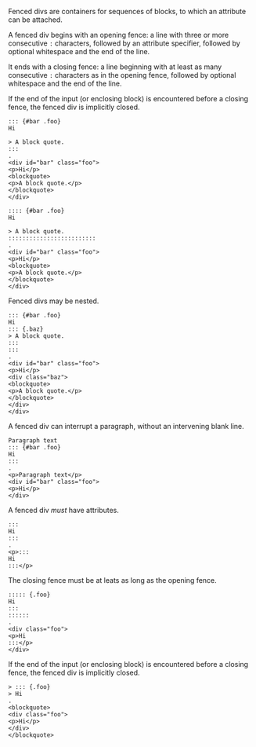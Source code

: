 Fenced divs are containers for sequences of blocks, to
which an attribute can be attached.

A fenced div begins with an opening fence: a line with three or
more consecutive `:` characters, followed by an attribute
specifier, followed by optional whitespace and the end of the
line.

It ends with a closing fence: a line beginning with at
least as many consecutive `:` characters as in the opening
fence, followed by optional whitespace and the end of the line.

If the end of the input (or enclosing block) is encountered
before a closing fence, the fenced div is implicitly closed.

```````````````````````````````` example
::: {#bar .foo}
Hi

> A block quote.
:::
.
<div id="bar" class="foo">
<p>Hi</p>
<blockquote>
<p>A block quote.</p>
</blockquote>
</div>
````````````````````````````````

```````````````````````````````` example
:::: {#bar .foo} 
Hi

> A block quote.
::::::::::::::::::::::::: 
.
<div id="bar" class="foo">
<p>Hi</p>
<blockquote>
<p>A block quote.</p>
</blockquote>
</div>
````````````````````````````````

Fenced divs may be nested.

```````````````````````````````` example
::: {#bar .foo}
Hi
::: {.baz}
> A block quote.
:::
:::
.
<div id="bar" class="foo">
<p>Hi</p>
<div class="baz">
<blockquote>
<p>A block quote.</p>
</blockquote>
</div>
</div>
````````````````````````````````

A fenced div can interrupt a paragraph, without
an intervening blank line.

```````````````````````````````` example
Paragraph text
::: {#bar .foo}
Hi
:::
.
<p>Paragraph text</p>
<div id="bar" class="foo">
<p>Hi</p>
</div>
````````````````````````````````

A fenced div *must* have attributes.

```````````````````````````````` example
:::
Hi
:::
.
<p>:::
Hi
:::</p>
````````````````````````````````

The closing fence must be at leats as long as the opening
fence.

```````````````````````````````` example
::::: {.foo}
Hi
:::
::::::
.
<div class="foo">
<p>Hi
:::</p>
</div>
````````````````````````````````

If the end of the input (or enclosing block) is encountered
before a closing fence, the fenced div is implicitly closed.

```````````````````````````````` example
> ::: {.foo}
> Hi
.
<blockquote>
<div class="foo">
<p>Hi</p>
</div>
</blockquote>
````````````````````````````````

